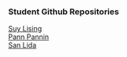 ### Student Github Repositories  

[Suy Lising](https://github.com/MC561/LisingSuy-UGDC/tree/main)  
[Pann Pannin](https://github.com/Gamma-Deta/PanninPann-UGDC/tree/main)  
[San Lida](https://github.com/lidasan0/LidaSan-UGDC/tree/main)  
